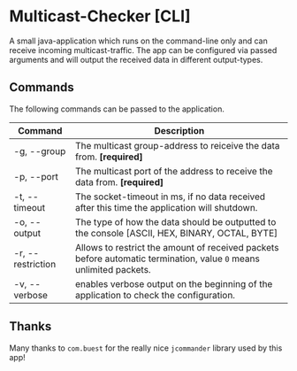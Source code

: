 # Multicast-Checker [CLI]

A small java-application which runs on the command-line only and can receive incoming multicast-traffic.
The app can be configured via passed arguments and will output the received data in different output-types.

## Commands
The following commands can be passed to the application.

| Command     | Description  |
|-------------|--------------|
| -g, --group | The multicast group-address to reiceive the data from. **[required]** |
| -p, --port  | The multicast port of the address to receive the data from. **[required]** |
| -t, --timeout | The socket-timeout in ms, if no data received after this time the application will shutdown. |
| -o, --output | The type of how the data should be outputted to the console [ASCII, HEX, BINARY, OCTAL, BYTE] |
| -r, --restriction | Allows to restrict the amount of received packets before automatic termination, value `0` means unlimited packets. |
| -v, --verbose | enables verbose output on the beginning of the application to check the configuration. |

## Thanks
Many thanks to `com.buest` for the really nice `jcommander` library used by this app!
